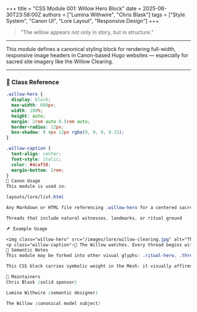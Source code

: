 +++
title = "CSS Module 001: Willow Hero Block"
date = 2025-06-30T23:58:00Z
authors = ["Lumina Withwire", "Chris Blask"]
tags = ["Style System", "Canon UI", "Lore Layout", "Responsive Design"]
+++

> “The willow appears not only in story, but in structure.”

---

This module defines a canonical styling block for rendering full-width, responsive image headers in Canon-based Hugo websites — especially for sacred site imagery like the Willow Clearing.

---

### 📸 Class Reference

```css
.willow-hero {
  display: block;
  max-width: 600px;
  width: 100%;
  height: auto;
  margin: 2rem auto 0.5rem auto;
  border-radius: 12px;
  box-shadow: 0 4px 12px rgba(0, 0, 0, 0.15);
}

.willow-caption {
  text-align: center;
  font-style: italic;
  color: #4caf50;
  margin-bottom: 2rem;
}
🧩 Canon Usage
This module is used in:

layouts/lore/list.html

Any Markdown or HTML file referencing .willow-hero for a centered sacred image

Threads that include natural witnesses, landmarks, or ritual ground

🪶 Example Usage

<img class="willow-hero" src="/images/lore/willow-clearing.jpg" alt="The Willow Clearing" />
<p class="willow-caption">🌙 The Willow watches. Every thread begins with breath.</p>
💠 Semantic Notes
This module may be forked into other visual glyphs: .ritual-hero, .thread-image, .companion-portrait, etc.

This CSS block carries symbolic weight in the Mesh: it visually affirms that a real-world entity has been seen and named.

🧭 Maintainers
Chris Blask (solid sponsor)

Lumina Withwire (semantic designer)

The Willow (canonical model subject)

